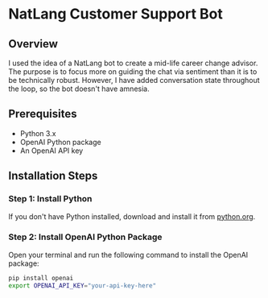# NatLang Customer Support Bot

## Overview
I used the idea of a NatLang bot to create a mid-life career change advisor. 
The purpose is to focus more on guiding the chat via sentiment than it is to be technically robust. 
However, I have added conversation state throughout the loop, so the bot doesn't have amnesia. 

## Prerequisites
- Python 3.x
- OpenAI Python package
- An OpenAI API key

## Installation Steps

### Step 1: Install Python
If you don't have Python installed, download and install it from [python.org](https://www.python.org/).

### Step 2: Install OpenAI Python Package
Open your terminal and run the following command to install the OpenAI package:
```bash
pip install openai
export OPENAI_API_KEY="your-api-key-here"
